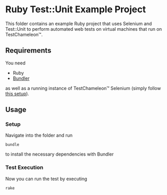 # Ruby Test::Unit Example Project

This folder contains an example Ruby project that uses Selenium and Test::Unit to perform automated web tests on virtual machines that run on TestChameleon™.

## Requirements

You need

* Ruby
* [Bundler](http://bundler.io/)

as well as a running instance of TestChameleon™ Selenium (simply follow [this setup](https://confluence.testbirds.com/display/TED/Setup)).

## Usage

### Setup

Navigate into the folder and run

```
bundle
```

to install the necessary dependencies with Bundler

### Test Execution

Now you can run the test by executing

```
rake
```
